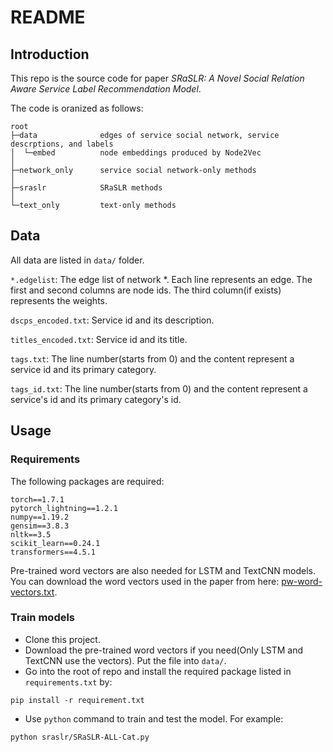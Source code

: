 # README

## Introduction
This repo is the source code for paper _SRaSLR: A Novel Social Relation Aware Service Label Recommendation Model_.

The code is oranized as follows:

```
root
├─data              edges of service social network, service descrptions, and labels
│  └─embed          node embeddings produced by Node2Vec
│          
├─network_only      service social network-only methods
│      
├─sraslr            SRaSLR methods
│      
└─text_only         text-only methods
```

## Data

All data are listed in `data/` folder.

`*.edgelist`: The edge list of network *. Each line represents an edge. The first and second columns are node ids. The third column(if exists) represents the weights.

`dscps_encoded.txt`: Service id and its description.

`titles_encoded.txt`: Service id and its title.

`tags.txt`: The line number(starts from 0) and the content represent a service id and its primary category.

`tags_id.txt`: The line number(starts from 0) and the content represent a service's id and its primary category's id.



## Usage
### Requirements
The following packages are required:

```
torch==1.7.1
pytorch_lightning==1.2.1
numpy==1.19.2
gensim==3.8.3
nltk==3.5
scikit_learn==0.24.1
transformers==4.5.1
```

Pre-trained word vectors are also needed for LSTM and TextCNN models. You can download the word vectors used in the paper from here: [pw-word-vectors.txt](https://drive.google.com/file/d/1USrkYApyVXVqf3RsHgFR5kB9t0wPZj4u/view?usp=sharing).

### Train models
- Clone this project.
- Download the pre-trained word vectors if you need(Only LSTM and TextCNN use the vectors). Put the file into `data/`.
- Go into the root of repo and install the required package listed in `requirements.txt` by:
```commandline
pip install -r requirement.txt
```
- Use `python` command to train and test the model. For example:
```commandline
python sraslr/SRaSLR-ALL-Cat.py
```


